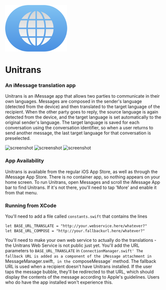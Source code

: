 
<img src="https://github.com/kimrypstra/Unitrans15/blob/master/Website.png" alt="Unitrans Logo" width="200px"/>

# Unitrans
### An iMessage translation app

Unitrans is an iMessage app that allows two parties to communicate in their own languages. Messages are composed in the sender's language (detected from the device) and then translated to the target language of the recipient. When the other party goes to reply, the source language is again detected from the device, and the target language is set automatically to the original sender's language. The target language is saved for each conversation using the conversation identifier, so when a user returns to send another message, the last target language for that conversation is preselected. 



<img src="https://static1.squarespace.com/static/5549e380e4b043f083f162e7/57d176d0ebbd1a98aa652533/58a502b1b3db2bd67b5ab8f0/1487209145431/Simulator+Screen+Shot+15+Feb+2017%2C+1.12.36+pm.png" alt="screenshot" width="200px"/>

<img src="https://static1.squarespace.com/static/5549e380e4b043f083f162e7/57d176d0ebbd1a98aa652533/58a502b5893fc03ae8a6352b/1487209158002/Simulator+Screen+Shot+15+Feb+2017%2C+1.14.08+pm.png" alt="screenshot" width="200px"/>

<img src="https://static1.squarespace.com/static/5549e380e4b043f083f162e7/57d176d0ebbd1a98aa652533/58a502b5893fc03ae8a6352b/1487209158002/Simulator+Screen+Shot+15+Feb+2017%2C+1.14.08+pm.png" alt="screenshot" width="200px"/>

### App Availability 

Unitrans is available from the regular iOS App Store, as well as through the iMessage App Store. There is no container app, so nothing appears on your home screen. To run Unitrans, open Messages and scroll the iMessage App bar to find Unitrans. If it's not there, you'll need to tap 'More' and enable it from that menu. 

### Running from XCode

You'll need to add a file called `constants.swift` that contains the lines 

```
let BASE_URL_TRANSLATE = "http://your.webservice.here/whatever?"
let BASE_URL_COMPOSE = "http://your.fallbackurl.here/whatever?"
```

You'll need to make your own web service to actually do the translations - the Unitrans Web Service is not public just yet. 
You'll add the URL parameters to `BASE_URL_TRANSLATE` in `ConnectionManager.swift'
The fallback URL is added as a component of the iMessage attachment in `MessageManager.swift`, in the `composeMessage` method. The fallback URL is used when a recipient doesn't have Unitrans installed. If the user taps the message bubble, they'll be redirected to that URL, which should display the contents of the message according to Apple's guidelines. Users who do have the app installed won't experience this. 
